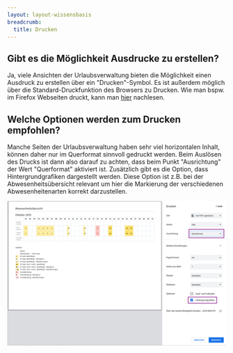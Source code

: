 ```yaml
---
layout: layout-wissensbasis
breadcrumb:
  title: Drucken
---
```


## Gibt es die Möglichkeit Ausdrucke zu erstellen?

Ja, viele Ansichten der Urlaubsverwaltung bieten die Möglichkeit einen Ausdruck zu erstellen über ein "Drucken"-Symbol. Es ist außerdem möglich über die
Standard-Druckfunktion des Browsers zu Drucken. Wie man bspw. im Firefox
Webseiten druckt, kann man [hier](https://support.mozilla.org/de/kb/Eine-Webseite-drucken) nachlesen.

## Welche Optionen werden zum Drucken empfohlen?

Manche Seiten der Urlaubsverwaltung haben sehr viel horizontalen Inhalt, können
daher nur im Querformat sinnvoll gedruckt werden. Beim Auslösen des Drucks ist dann also
darauf zu achten, dass beim Punkt "Ausrichtung" der Wert "Querformat" aktiviert
ist. Zusätzlich gibt es die Option, dass Hintergrundgrafiken dargestellt werden. Diese Option ist z.B. bei der Abwesenheitsübersicht relevant um hier die Markierung der verschiedenen Abwesenheitenarten korrekt darzustellen.

![](seite_einrichten.png)
